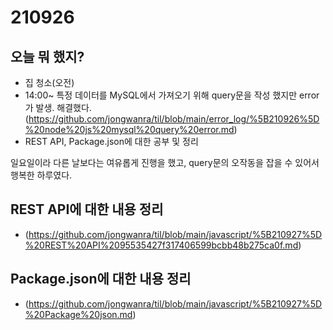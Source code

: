 # 210926

## 오늘 뭐 했지?

- 집 청소(오전)
- 14:00~ 특정 데이터를 MySQL에서 가져오기 위해 query문을 작성 했지만 error가 발생. 해결했다. 
  (<https://github.com/jongwanra/til/blob/main/error_log/%5B210926%5D%20node%20js%20mysql%20query%20error.md>)
- REST API, Package.json에 대한 공부 및 정리

일요일이라 다른 날보다는 여유롭게 진행을 했고, query문의 오작동을 잡을 수 있어서 행복한 하루였다.

## REST API에 대한 내용 정리
- (https://github.com/jongwanra/til/blob/main/javascript/%5B210927%5D%20REST%20API%2095535427f317406599bcbb48b275ca0f.md)

## Package.json에 대한 내용 정리

- (https://github.com/jongwanra/til/blob/main/javascript/%5B210927%5D%20Package%20json.md)
